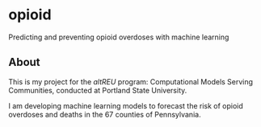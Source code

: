 # opioid
Predicting and preventing opioid overdoses with machine learning

## About
This is my project for the _altREU_ program: Computational Models Serving Communities, conducted at Portland State University.

I am developing machine learning models to forecast the risk of opioid overdoses and deaths in the 67 counties of Pennsylvania.
